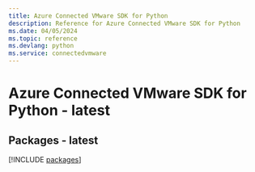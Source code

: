 ```yaml
---
title: Azure Connected VMware SDK for Python
description: Reference for Azure Connected VMware SDK for Python
ms.date: 04/05/2024
ms.topic: reference
ms.devlang: python
ms.service: connectedvmware
---
```

# Azure Connected VMware SDK for Python - latest
## Packages - latest
[!INCLUDE [packages](connected-vmware-index.md)]